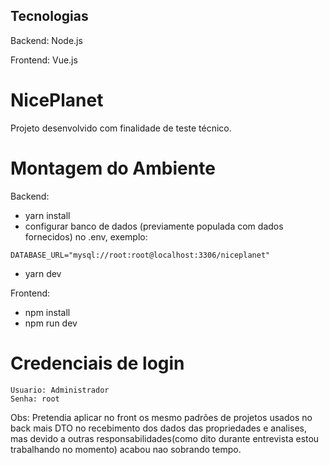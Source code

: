 ## Tecnologias

Backend: Node.js

Frontend: Vue.js

# NicePlanet

Projeto desenvolvido com finalidade de teste técnico.

# Montagem do Ambiente

Backend:

* yarn install
* configurar banco de dados (previamente populada com dados fornecidos) no .env, exemplo:
```
DATABASE_URL="mysql://root:root@localhost:3306/niceplanet"
```
* yarn dev

Frontend:

* npm install
* npm run dev

# Credenciais de login
```
Usuario: Administrador
Senha: root
```

Obs: Pretendia aplicar no front os mesmo padrões de projetos usados no back mais DTO no recebimento dos dados das propriedades e analises, mas devido a outras responsabilidades(como dito durante entrevista estou trabalhando no momento) acabou nao sobrando tempo.